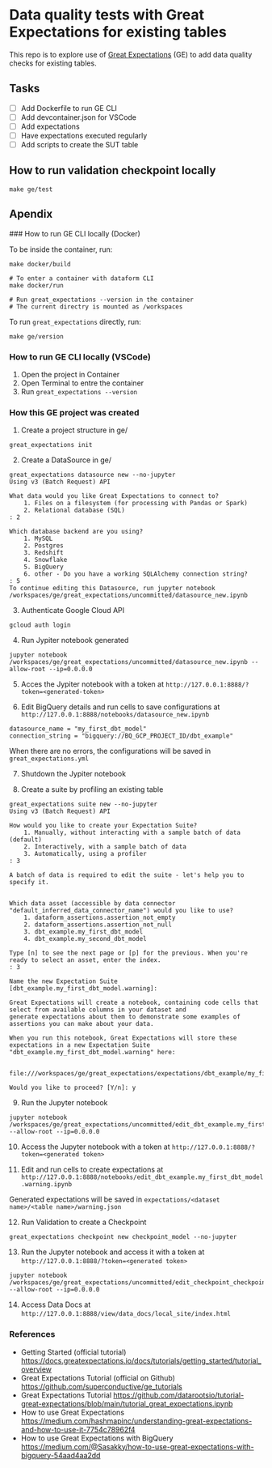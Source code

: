 # Data quality tests with Great Expectations for existing tables

This repo is to explore use of [Great Expectations](https://docs.greatexpectations.io/docs/) (GE) to add data quality checks for existing tables.

## Tasks

- [ ] Add Dockerfile to run GE CLI
- [ ] Add devcontainer.json for VSCode
- [ ] Add expectations
- [ ] Have expectations executed regularly
- [ ] Add scripts to create the SUT table

## How to run validation checkpoint locally

```
make ge/test
```

## Apendix

### How to run GE CLI locally (Docker)

To be inside the container, run:

```
make docker/build

# To enter a container with dataform CLI
make docker/run

# Run great_expectations --version in the container
# The current directry is mounted as /workspaces
```

To run `great_expectations` directly, run:

```
make ge/version
```

### How to run GE CLI locally (VSCode)

1. Open the project in Container
2. Open Terminal to entre the container
3. Run `great_expectations --version`

### How this GE project was created

1. Create a project structure in ge/
```
great_expectations init
```

2. Create a DataSource in ge/
```
great_expectations datasource new --no-jupyter
Using v3 (Batch Request) API

What data would you like Great Expectations to connect to?
    1. Files on a filesystem (for processing with Pandas or Spark)
    2. Relational database (SQL)
: 2

Which database backend are you using?
    1. MySQL
    2. Postgres
    3. Redshift
    4. Snowflake
    5. BigQuery
    6. other - Do you have a working SQLAlchemy connection string?
: 5
To continue editing this Datasource, run jupyter notebook /workspaces/ge/great_expectations/uncommitted/datasource_new.ipynb
```

3. Authenticate Google Cloud API

```
gcloud auth login
```

4. Run Jypiter notebook generated
```
jupyter notebook /workspaces/ge/great_expectations/uncommitted/datasource_new.ipynb --allow-root --ip=0.0.0.0
```

5. Acces the Jypiter notebook with a token at `http://127.0.0.1:8888/?token=<generated-token>`

6. Edit BigQuery details and run cells to save configurations at `http://127.0.0.1:8888/notebooks/datasource_new.ipynb`
```
datasource_name = "my_first_dbt_model"
connection_string = "bigquery://BQ_GCP_PROJECT_ID/dbt_example"
```

When there are no errors, the configurations will be saved in `great_expectations.yml`

7. Shutdown the Jypiter notebook

8. Create a suite by profiling an existing table

```
great_expectations suite new --no-jupyter
Using v3 (Batch Request) API

How would you like to create your Expectation Suite?
    1. Manually, without interacting with a sample batch of data (default)
    2. Interactively, with a sample batch of data
    3. Automatically, using a profiler
: 3

A batch of data is required to edit the suite - let's help you to specify it.


Which data asset (accessible by data connector "default_inferred_data_connector_name") would you like to use?
    1. dataform_assertions.assertion_not_empty
    2. dataform_assertions.assertion_not_null
    3. dbt_example.my_first_dbt_model
    4. dbt_example.my_second_dbt_model

Type [n] to see the next page or [p] for the previous. When you're ready to select an asset, enter the index.
: 3

Name the new Expectation Suite [dbt_example.my_first_dbt_model.warning]:

Great Expectations will create a notebook, containing code cells that select from available columns in your dataset and
generate expectations about them to demonstrate some examples of assertions you can make about your data.

When you run this notebook, Great Expectations will store these expectations in a new Expectation Suite "dbt_example.my_first_dbt_model.warning" here:

  file:///workspaces/ge/great_expectations/expectations/dbt_example/my_first_dbt_model/warning.json

Would you like to proceed? [Y/n]: y
```

9. Run the Jupyter notebook
```
jupyter notebook /workspaces/ge/great_expectations/uncommitted/edit_dbt_example.my_first_dbt_model.warning.ipynb --allow-root --ip=0.0.0.0
```

10. Access the Jupyter notebook with a token at `http://127.0.0.1:8888/?token=<generated token>`

11. Edit and run cells to create expectations at `http://127.0.0.1:8888/notebooks/edit_dbt_example.my_first_dbt_model.warning.ipynb`

Generated expectations will be saved in `expectations/<dataset name>/<table name>/warning.json`

12. Run Validation to create a Checkpoint

```
great_expectations checkpoint new checkpoint_model --no-jupyter
```

13. Run the Jupyter notebook and access it with a token at `http://127.0.0.1:8888/?token=<generated token>`

```
jupyter notebook /workspaces/ge/great_expectations/uncommitted/edit_checkpoint_checkpoint_model.ipynb  --allow-root --ip=0.0.0.0
```

14. Access Data Docs at `http://127.0.0.1:8888/view/data_docs/local_site/index.html`


### References
- Getting Started (official tutorial) https://docs.greatexpectations.io/docs/tutorials/getting_started/tutorial_overview
- Great Expectations Tutorial (official on Github) https://github.com/superconductive/ge_tutorials
- Great Expectations Tutorial https://github.com/datarootsio/tutorial-great-expectations/blob/main/tutorial_great_expectations.ipynb
- How to use Great Expectations https://medium.com/hashmapinc/understanding-great-expectations-and-how-to-use-it-7754c78962f4
- How to use Great Expectations with BigQuery https://medium.com/@Sasakky/how-to-use-great-expectations-with-bigquery-54aad4aa2dd